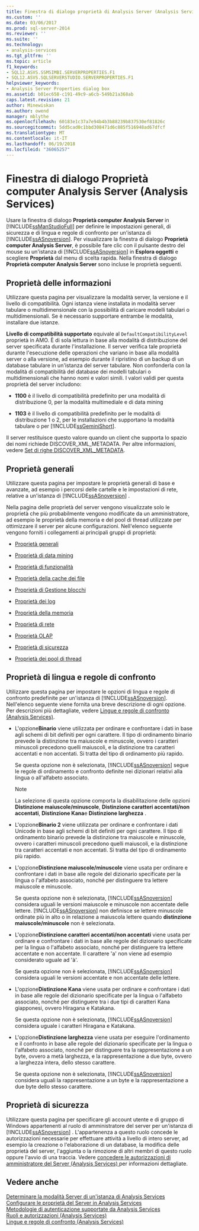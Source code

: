 ```yaml
---
title: Finestra di dialogo proprietà di Analysis Server (Analysis Services) | Documenti Microsoft
ms.custom: ''
ms.date: 03/06/2017
ms.prod: sql-server-2014
ms.reviewer: ''
ms.suite: ''
ms.technology:
- analysis-services
ms.tgt_pltfrm: ''
ms.topic: article
f1_keywords:
- SQL12.ASVS.SSMSIMBI.SERVERPROPERTIES.F1
- SQL12.ASVS.SQLSERVERSTUDIO.SERVERPROPERTIES.F1
helpviewer_keywords:
- Analysis Server Properties dialog box
ms.assetid: b01ec658-c191-49c9-a6cb-549b21a368ab
caps.latest.revision: 21
author: Minewiskan
ms.author: owend
manager: mblythe
ms.openlocfilehash: 60183e1c37a7e94b4b3b88239b837530ef81826c
ms.sourcegitcommit: 5dd5cad0c1bbd308471d6c885f516948ad67dfcf
ms.translationtype: MT
ms.contentlocale: it-IT
ms.lasthandoff: 06/19/2018
ms.locfileid: "36065257"
---
```

# <a name="analysis-server-properties-dialog-box-analysis-services"></a>Finestra di dialogo Proprietà computer Analysis Server (Analysis Services)
  Usare la finestra di dialogo **Proprietà computer Analysis Server** in [!INCLUDE[ssManStudioFull](../includes/ssmanstudiofull-md.md)] per definire le impostazioni generali, di sicurezza e di lingua e regole di confronto per un'istanza di [!INCLUDE[ssASnoversion](../includes/ssasnoversion-md.md)]. Per visualizzare la finestra di dialogo **Proprietà computer Analysis Server**, è possibile fare clic con il pulsante destro del mouse su un'istanza di [!INCLUDE[ssASnoversion](../includes/ssasnoversion-md.md)] in **Esplora oggetti** e scegliere **Proprietà** dal menu di scelta rapida. Nella finestra di dialogo **Proprietà computer Analysis Server** sono incluse le proprietà seguenti.  
  
## <a name="information-properties"></a>Proprietà delle informazioni  
 Utilizzare questa pagina per visualizzare la modalità server, la versione e il livello di compatibilità. Ogni istanza viene installata in modalità server tabulare o multidimensionale con la possibilità di caricare modelli tabulari o multidimensionali. Se è necessario supportare entrambe le modalità, installare due istanze.  
  
 **Livello di compatibilità supportato** equivale al `DefaultCompatibilityLevel` proprietà in AMO. È di sola lettura in base alla modalità di distribuzione del server specificata durante l'installazione. Il server verifica tale proprietà durante l'esecuzione delle operazioni che variano in base alla modalità server o alla versione, ad esempio durante il ripristino di un backup di un database tabulare in un'istanza del server tabulare. Non confonderla con la modalità di compatibilità del database dei modelli tabulari o multidimensionali che hanno nomi e valori simili. I valori validi per questa proprietà del server includono:  
  
-   **1100** è il livello di compatibilità predefinito per una modalità di distribuzione 0, per la modalità multimediale e di data mining  
  
-   **1103** è il livello di compatibilità predefinito per le modalità di distribuzione 1 o 2, per le installazioni che supportano la modalità tabulare o per [!INCLUDE[ssGeminiShort](../includes/ssgeminishort-md.md)].  
  
 Il server restituisce questo valore quando un client che supporta lo spazio dei nomi richiede DISCOVER_XML_METADATA. Per altre informazioni, vedere [Set di righe DISCOVER_XML_METADATA](schema-rowsets/xml/discover-xml-metadata-rowset.md).  
  
## <a name="general-properties"></a>Proprietà generali  
 Utilizzare questa pagina per impostare le proprietà generali di base e avanzate, ad esempio i percorsi delle cartelle e le impostazioni di rete, relative a un'istanza di [!INCLUDE[ssASnoversion](../includes/ssasnoversion-md.md)] .  
  
 Nella pagina delle proprietà del server vengono visualizzate solo le proprietà che più probabilmente vengono modificate da un amministratore, ad esempio le proprietà della memoria e del pool di thread utilizzate per ottimizzare il server per alcune configurazioni. Nell'elenco seguente vengono forniti i collegamenti ai principali gruppi di proprietà:  
  
-   [Proprietà generali](server-properties/general-properties.md)  
  
-   [Proprietà di data mining](server-properties/data-mining-properties.md)  
  
-   [Proprietà di funzionalità](server-properties/feature-properties.md)  
  
-   [Proprietà della cache dei file](server-properties/filestore-properties.md)  
  
-   [Proprietà di Gestione blocchi](server-properties/lock-manager-properties.md)  
  
-   [Proprietà dei log](server-properties/log-properties.md)  
  
-   [Proprietà della memoria](server-properties/memory-properties.md)  
  
-   [Proprietà di rete](server-properties/network-properties.md)  
  
-   [Proprietà OLAP](server-properties/olap-properties.md)  
  
-   [Proprietà di sicurezza](server-properties/security-properties.md)  
  
-   [Proprietà dei pool di thread](server-properties/thread-pool-properties.md)  
  
## <a name="language-collation-properties"></a>Proprietà di lingua e regole di confronto  
 Utilizzare questa pagina per impostare le opzioni di lingua e regole di confronto predefinite per un'istanza di [!INCLUDE[ssASnoversion](../includes/ssasnoversion-md.md)]. Nell'elenco seguente viene fornita una breve descrizione di ogni opzione. Per descrizioni più dettagliate, vedere [Lingue e regole di confronto &#40;Analysis Services&#41;](languages-and-collations-analysis-services.md).  
  
-   L'opzione**Binario** viene utilizzata per ordinare e confrontare i dati in base agli schemi di bit definiti per ogni carattere. Il tipo di ordinamento binario prevede la distinzione tra maiuscole e minuscole, ovvero i caratteri minuscoli precedono quelli maiuscoli, e la distinzione tra caratteri accentati e non accentati. Si tratta del tipo di ordinamento più rapido.  
  
     Se questa opzione non è selezionata, [!INCLUDE[ssASnoversion](../includes/ssasnoversion-md.md)] segue le regole di ordinamento e confronto definite nei dizionari relativi alla lingua o all'alfabeto associato.  
  
    > [!NOTE]  
    >  La selezione di questa opzione comporta la disabilitazione delle opzioni **Distinzione maiuscole/minuscole**, **Distinzione caratteri accentati/non accentati**, **Distinzione Kana**e **Distinzione larghezza** .  
  
-   L'opzione**Binario 2** viene utilizzata per ordinare e confrontare i dati Unicode in base agli schemi di bit definiti per ogni carattere. Il tipo di ordinamento binario prevede la distinzione tra maiuscole e minuscole, ovvero i caratteri minuscoli precedono quelli maiuscoli, e la distinzione tra caratteri accentati e non accentati. Si tratta del tipo di ordinamento più rapido.  
  
-   L'opzione**Distinzione maiuscole/minuscole** viene usata per ordinare e confrontare i dati in base alle regole del dizionario specificate per la lingua o l'alfabeto associato, nonché per distinguere tra lettere maiuscole e minuscole.  
  
     Se questa opzione non è selezionata, [!INCLUDE[ssASnoversion](../includes/ssasnoversion-md.md)] considera uguali le versioni maiuscole e minuscole non accentate delle lettere. [!INCLUDE[ssASnoversion](../includes/ssasnoversion-md.md)] non definisce se lettere minuscole ordinate più in alto o in relazione a maiuscola lettere quando **distinzione maiuscole/minuscole** non è selezionata.  
  
-   L'opzione**Distinzione caratteri accentati/non accentati** viene usata per ordinare e confrontare i dati in base alle regole del dizionario specificate per la lingua o l'alfabeto associato, nonché per distinguere tra lettere accentate e non accentate. Il carattere 'a' non viene ad esempio considerato uguale ad 'à'.  
  
     Se questa opzione non è selezionata, [!INCLUDE[ssASnoversion](../includes/ssasnoversion-md.md)] considera uguali le versioni accentate e non accentate delle lettere.  
  
-   L'opzione**Distinzione Kana** viene usata per ordinare e confrontare i dati in base alle regole del dizionario specificate per la lingua o l'alfabeto associato, nonché per distinguere tra i due tipi di caratteri Kana giapponesi, ovvero Hiragana e Katakana.  
  
     Se questa opzione non è selezionata, [!INCLUDE[ssASnoversion](../includes/ssasnoversion-md.md)] considera uguale i caratteri Hiragana e Katakana.  
  
-   L'opzione**Distinzione larghezza** viene usata per eseguire l'ordinamento e il confronto in base alle regole del dizionario specificate per la lingua o l'alfabeto associato, nonché per distinguere tra la rappresentazione a un byte, ovvero a metà larghezza, e la rappresentazione a due byte, ovvero a larghezza intera, dello stesso carattere.  
  
     Se questa opzione non è selezionata, [!INCLUDE[ssASnoversion](../includes/ssasnoversion-md.md)] considera uguali la rappresentazione a un byte e la rappresentazione a due byte dello stesso carattere.  
  
## <a name="security-properties"></a>Proprietà di sicurezza  
 Utilizzare questa pagina per specificare gli account utente e di gruppo di Windows appartenenti al ruolo di amministratore del server per un'istanza di [!INCLUDE[ssASnoversion](../includes/ssasnoversion-md.md)] . L'appartenenza a questo ruolo concede le autorizzazioni necessarie per effettuare attività a livello di intero server, ad esempio la creazione o l'elaborazione di un database, la modifica delle proprietà del server, l'aggiunta o la rimozione di altri membri di questo ruolo oppure l'avvio di una traccia. Vedere [concedere le autorizzazioni di amministratore del Server &#40;Analysis Services&#41; ](instances/grant-server-admin-rights-to-an-analysis-services-instance.md) per informazioni dettagliate.  
  
## <a name="see-also"></a>Vedere anche  
 [Determinare la modalità Server di un'istanza di Analysis Services](instances/determine-the-server-mode-of-an-analysis-services-instance.md)   
 [Configurare le proprietà del Server in Analysis Services](server-properties/server-properties-in-analysis-services.md)   
 [Metodologie di autenticazione supportate da Analysis Services](instances/authentication-methodologies-supported-by-analysis-services.md)   
 [Ruoli e autorizzazioni &#40;Analysis Services&#41;](multidimensional-models/roles-and-permissions-analysis-services.md)   
 [Lingue e regole di confronto &#40;Analysis Services&#41;](languages-and-collations-analysis-services.md)  
  
  